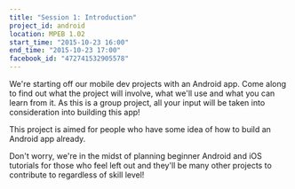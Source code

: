 ```yaml
---
title: "Session 1: Introduction"
project_id: android
location: MPEB 1.02
start_time: "2015-10-23 16:00"
end_time: "2015-10-23 17:00"
facebook_id: "472741532905578"
---
```


We're starting off our mobile dev projects with an Android app. Come along to find out what the project will involve, what we'll use and what you can learn from it. As this is a group project, all your input will be taken into consideration into building this app!

This project is aimed for people who have some idea of how to build an Android app already.

Don't worry, we're in the midst of planning beginner Android and iOS tutorials for those who feel left out and they'll be many other projects to contribute to regardless of skill level!